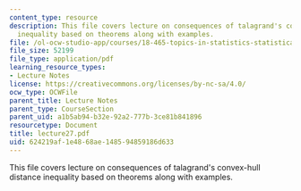 ```yaml
---
content_type: resource
description: This file covers lecture on consequences of talagrand's convex-hull distance
  inequality based on theorems along with examples.
file: /ol-ocw-studio-app/courses/18-465-topics-in-statistics-statistical-learning-theory-spring-2007/624219af1e4868ae148594859186d633_lecture27.pdf
file_size: 52199
file_type: application/pdf
learning_resource_types:
- Lecture Notes
license: https://creativecommons.org/licenses/by-nc-sa/4.0/
ocw_type: OCWFile
parent_title: Lecture Notes
parent_type: CourseSection
parent_uid: a1b5ab94-b32e-92a2-777b-3ce81b841896
resourcetype: Document
title: lecture27.pdf
uid: 624219af-1e48-68ae-1485-94859186d633
---
```

This file covers lecture on consequences of talagrand's convex-hull distance inequality based on theorems along with examples.